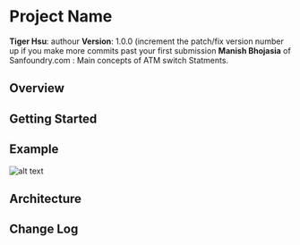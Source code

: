 # Project Name

**Tiger Hsu**: authour 
**Version**: 1.0.0 (increment the patch/fix version number up if you make more commits past your first submission
**Manish Bhojasia** of Sanfoundry.com : Main concepts of ATM switch Statments.


## Overview
<!-- Provide a high level overview of what this application is and why you are building it, beyond the fact that it's an assignment for a Code Fellows 401 class. (i.e. What's your problem domain?) -->

## Getting Started
<!-- What are the steps that a user must take in order to build this app on their own machine and get it running? -->

## Example

![alt text](http://url/to/img.png)

<!-- Show them what looks like and how how to use the application.  -->

## Architecture
<!-- Provide a detailed description of the application design. What technologies (languages, libraries, etc) you're using, and any other relevant design information. -->

## Change Log
<!-- Use this are to document the iterative changes made to your application as each feature is successfully implemented. Use time stamps. Here's an example:

01-01-2001 4:59pm - Added functionality to add and delete some things. -->